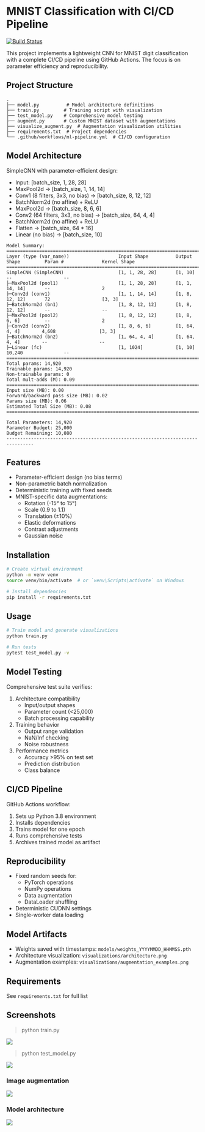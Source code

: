 # MNIST Classification with CI/CD Pipeline
[![Build Status](https://github.com/username/repo/actions/workflows/ml-pipeline.yml/badge.svg)](https://github.com/username/repo/actions/workflows/ml-pipeline.yml)

This project implements a lightweight CNN for MNIST digit classification with a complete CI/CD pipeline using GitHub Actions. The focus is on parameter efficiency and reproducibility.

## Project Structure
```
.
├── model.py          # Model architecture definitions
├── train.py         # Training script with visualization
├── test_model.py    # Comprehensive model testing
├── augment.py       # Custom MNIST dataset with augmentations
├── visualize_augment.py  # Augmentation visualization utilities
├── requirements.txt  # Project dependencies
└── .github/workflows/ml-pipeline.yml  # CI/CD configuration
```

## Model Architecture
SimpleCNN with parameter-efficient design:
- Input: [batch_size, 1, 28, 28]
- MaxPool2d → [batch_size, 1, 14, 14]
- Conv1 (8 filters, 3x3, no bias) → [batch_size, 8, 12, 12]
- BatchNorm2d (no affine) + ReLU
- MaxPool2d → [batch_size, 8, 6, 6]
- Conv2 (64 filters, 3x3, no bias) → [batch_size, 64, 4, 4]
- BatchNorm2d (no affine) + ReLU
- Flatten → [batch_size, 64 * 16]
- Linear (no bias) → [batch_size, 10]


```
Model Summary:
========================================================================================================================
Layer (type (var_name))                  Input Shape          Output Shape         Param #              Kernel Shape
========================================================================================================================
SimpleCNN (SimpleCNN)                    [1, 1, 28, 28]       [1, 10]              --                   --
├─MaxPool2d (pool1)                      [1, 1, 28, 28]       [1, 1, 14, 14]       --                   2
├─Conv2d (conv1)                         [1, 1, 14, 14]       [1, 8, 12, 12]       72                   [3, 3]
├─BatchNorm2d (bn1)                      [1, 8, 12, 12]       [1, 8, 12, 12]       --                   --
├─MaxPool2d (pool2)                      [1, 8, 12, 12]       [1, 8, 6, 6]         --                   2
├─Conv2d (conv2)                         [1, 8, 6, 6]         [1, 64, 4, 4]        4,608                [3, 3]
├─BatchNorm2d (bn2)                      [1, 64, 4, 4]        [1, 64, 4, 4]        --                   --
├─Linear (fc)                            [1, 1024]            [1, 10]              10,240               --
========================================================================================================================
Total params: 14,920
Trainable params: 14,920
Non-trainable params: 0
Total mult-adds (M): 0.09
========================================================================================================================
Input size (MB): 0.00
Forward/backward pass size (MB): 0.02
Params size (MB): 0.06
Estimated Total Size (MB): 0.08
========================================================================================================================

Total Parameters: 14,920
Parameter Budget: 25,000
Budget Remaining: 10,080
--------------------------------------------------------------------------------
```

## Features
- Parameter-efficient design (no bias terms)
- Non-parametric batch normalization
- Deterministic training with fixed seeds
- MNIST-specific data augmentations:
  - Rotation (-15° to 15°)
  - Scale (0.9 to 1.1)
  - Translation (±10%)
  - Elastic deformations
  - Contrast adjustments
  - Gaussian noise

## Installation
```bash
# Create virtual environment
python -m venv venv
source venv/bin/activate  # or `venv\Scripts\activate` on Windows

# Install dependencies
pip install -r requirements.txt
```

## Usage
```bash
# Train model and generate visualizations
python train.py

# Run tests
pytest test_model.py -v
```

## Model Testing
Comprehensive test suite verifies:
1. Architecture compatibility
   - Input/output shapes
   - Parameter count (<25,000)
   - Batch processing capability
2. Training behavior
   - Output range validation
   - NaN/Inf checking
   - Noise robustness
3. Performance metrics
   - Accuracy >95% on test set
   - Prediction distribution
   - Class balance

## CI/CD Pipeline
GitHub Actions workflow:
1. Sets up Python 3.8 environment
2. Installs dependencies
3. Trains model for one epoch
4. Runs comprehensive tests
5. Archives trained model as artifact

## Reproducibility
- Fixed random seeds for:
  - PyTorch operations
  - NumPy operations
  - Data augmentation
  - DataLoader shuffling
- Deterministic CUDNN settings
- Single-worker data loading

## Model Artifacts
- Weights saved with timestamps: `models/weights_YYYYMMDD_HHMMSS.pth`
- Architecture visualization: `visualizations/architecture.png`
- Augmentation examples: `visualizations/augmentation_examples.png`

## Requirements
See `requirements.txt` for full list

## Screenshots

> python train.py

![](train.png)

> python test_model.py

![](test.png)

### Image augmentation

![](visualizations/augmentation_examples.png)

### Model architecture

![](visualizations/architecture.png)

